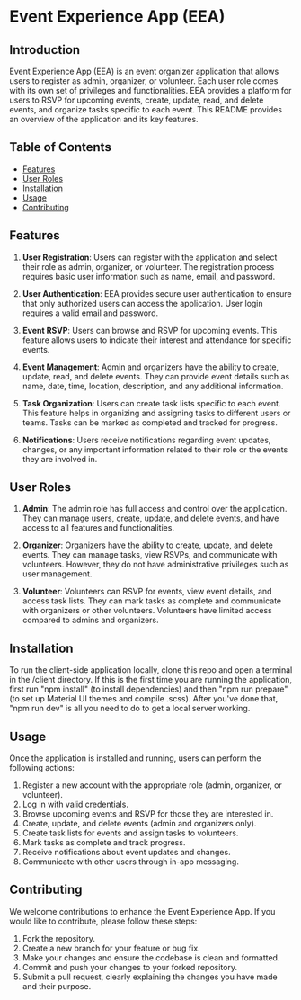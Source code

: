 # Event Experience App (EEA)

## Introduction
Event Experience App (EEA) is an event organizer application that allows users to register as admin, organizer, or volunteer. Each user role comes with its own set of privileges and functionalities. EEA provides a platform for users to RSVP for upcoming events, create, update, read, and delete events, and organize tasks specific to each event. This README provides an overview of the application and its key features.

## Table of Contents
- [Features](#features)
- [User Roles](#user-roles)
- [Installation](#installation)
- [Usage](#usage)
- [Contributing](#contributing)


## Features
1. **User Registration**: Users can register with the application and select their role as admin, organizer, or volunteer. The registration process requires basic user information such as name, email, and password.

2. **User Authentication**: EEA provides secure user authentication to ensure that only authorized users can access the application. User login requires a valid email and password.

3. **Event RSVP**: Users can browse and RSVP for upcoming events. This feature allows users to indicate their interest and attendance for specific events.

4. **Event Management**: Admin and organizers have the ability to create, update, read, and delete events. They can provide event details such as name, date, time, location, description, and any additional information.

5. **Task Organization**: Users can create task lists specific to each event. This feature helps in organizing and assigning tasks to different users or teams. Tasks can be marked as completed and tracked for progress.

6. **Notifications**: Users receive notifications regarding event updates, changes, or any important information related to their role or the events they are involved in.

## User Roles
1. **Admin**: The admin role has full access and control over the application. They can manage users, create, update, and delete events, and have access to all features and functionalities.

2. **Organizer**: Organizers have the ability to create, update, and delete events. They can manage tasks, view RSVPs, and communicate with volunteers. However, they do not have administrative privileges such as user management.

3. **Volunteer**: Volunteers can RSVP for events, view event details, and access task lists. They can mark tasks as complete and communicate with organizers or other volunteers. Volunteers have limited access compared to admins and organizers.

## Installation
To run the client-side application locally, clone this repo and open a terminal in the /client directory. If this is the first time you are running the application, first run "npm install" (to install dependencies) and then "npm run prepare" (to set up Material UI themes and compile .scss). After you've done that, "npm run dev" is all you need to do to get a local server working.

## Usage
Once the application is installed and running, users can perform the following actions:

1. Register a new account with the appropriate role (admin, organizer, or volunteer).
2. Log in with valid credentials.
3. Browse upcoming events and RSVP for those they are interested in.
4. Create, update, and delete events (admin and organizers only).
5. Create task lists for events and assign tasks to volunteers.
6. Mark tasks as complete and track progress.
7. Receive notifications about event updates and changes.
8. Communicate with other users through in-app messaging.

## Contributing
We welcome contributions to enhance the Event Experience App. If you would like to contribute, please follow these steps:

1. Fork the repository.
2. Create a new branch for your feature or bug fix.
3. Make your changes and ensure the codebase is clean and formatted.
4. Commit and push your changes to your forked repository.
5. Submit a pull request, clearly explaining the changes you have made and their purpose.

